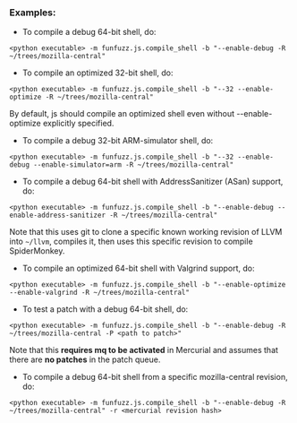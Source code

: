 ### Examples:

* To compile a debug 64-bit shell, do:

`<python executable> -m funfuzz.js.compile_shell -b "--enable-debug -R ~/trees/mozilla-central"`

* To compile an optimized 32-bit shell, do:

`<python executable> -m funfuzz.js.compile_shell -b "--32 --enable-optimize -R ~/trees/mozilla-central"`

By default, js should compile an optimized shell even without --enable-optimize explicitly specified.

* To compile a debug 32-bit ARM-simulator shell, do:

`<python executable> -m funfuzz.js.compile_shell -b "--32 --enable-debug --enable-simulator=arm -R ~/trees/mozilla-central"`

* To compile a debug 64-bit shell with AddressSanitizer (ASan) support, do:

`<python executable> -m funfuzz.js.compile_shell -b "--enable-debug --enable-address-sanitizer -R ~/trees/mozilla-central"`

Note that this uses git to clone a specific known working revision of LLVM into `~/llvm`, compiles it, then uses this specific revision to compile SpiderMonkey.

* To compile an optimized 64-bit shell with Valgrind support, do:

`<python executable> -m funfuzz.js.compile_shell -b "--enable-optimize --enable-valgrind -R ~/trees/mozilla-central"`

* To test a patch with a debug 64-bit shell, do:

`<python executable> -m funfuzz.js.compile_shell -b "--enable-debug -R ~/trees/mozilla-central -P <path to patch>"`

Note that this **requires mq to be activated** in Mercurial and assumes that there are **no patches** in the patch queue.

* To compile a debug 64-bit shell from a specific mozilla-central revision, do:

`<python executable> -m funfuzz.js.compile_shell -b "--enable-debug -R ~/trees/mozilla-central" -r <mercurial revision hash>`

